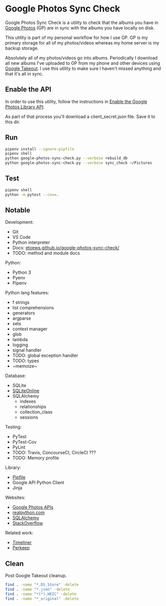 # Google Photos Sync Check

Google Photos Sync Check is a utility to check that the albums you have in [Google Photos](https://photos.google.com/) (GP) are in sync with the albums you have locally on disk.

This utility is part of my personal workflow for how I use GP. GP is my primary storage for all of my photos/videos whereas my home server is my backup storage.

Absolutely all of my photos/videos go into albums. Periodically I download all new albums I've uploaded to GP from my phone and other devices using [Google Takeout](https://photos.google.com/). I use this utility to make sure I haven't missed anything and that it's all in sync.

## Enable the API

In order to use this utility, follow the instructions in [Enable the Google Photos Library API](https://developers.google.com/photos/library/guides/get-started#enable-the-api).

As part of that process you'll download a client_secret.json file. Save it to this dir.

## Run

```bash
pipenv install --ignore-pipfile
pipenv shell
python google-photos-sync-check.py --verbose rebuild_db
python google-photos-sync-check.py --verbose sync_check ~/Pictures
```

## Test

```bash
pipenv shell
python -m pytest --cov=.
```

## Notable

Development:
* Git
* VS Code
* Python interpreter
* Docs: [etoews.github.io/google-photos-sync-check/](https://etoews.github.io/google-photos-sync-check/)
* TODO: method and module docs

Python:
* Python 3
* Pyenv
* Pipenv

Python lang features:
* f strings
* list comprehensions
* generators
* argparse
* sets
* context manager
* glob
* lambda
* logging
* signal handler
* TODO: global exception handler
* TODO: types
* ~memoize~

Database:
* SQLite
* [SQLiteOnline](https://sqliteonline.com/)
* SQLAlchemy
  * indexes
  * relationships
  * collection_class
  * sessions

Testing:
* PyTest
* PyTest-Cov
* PyLint
* TODO: Travis, ConcourseCI, CircleCI ???
* TODO: Memory profile

Library:
* [Pipfile](Pipfile)
* Google API Python Client
* Jinja

Websites:
* [Google Photos APIs](https://developers.google.com/photos)
* [realpython.com](https://realpython.com/)
* [SQLAlchemy](https://docs.sqlalchemy.org/en/13/orm/tutorial.html)
* [StackOverflow](https://stackoverflow.com)

Related work:
* [Timeliner](https://github.com/mholt/timeliner)
* [Perkeep](https://perkeep.org)

## Clean

Post Google Takeout cleanup.

```bash
find . -name "*.DS_Store" -delete
find . -name "*.json" -delete
find . -name "*(*).HEIC" -delete
find . -name "*_original" -delete
```
